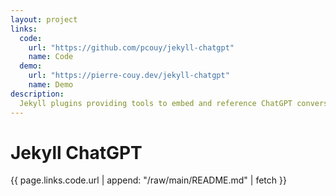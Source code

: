 ```yaml
---
layout: project
links:
  code:
    url: "https://github.com/pcouy/jekyll-chatgpt"
    name: Code
  demo:
    url: "https://pierre-couy.dev/jekyll-chatgpt"
    name: Demo
description:
  Jekyll plugins providing tools to embed and reference ChatGPT conversations in liquid-interpreted files.
---
```


# Jekyll ChatGPT

{{ page.links.code.url | append: "/raw/main/README.md" | fetch }}
